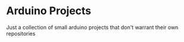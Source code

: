 # Arduino Projects

Just a collection of small arduino projects that don't warrant their own repositories
